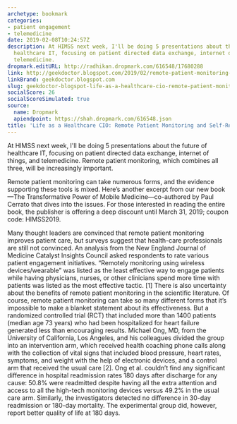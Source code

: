 ```yaml
---
archetype: bookmark
categories:
- patient engagement
- telemedicine
date: 2019-02-08T10:24:57Z
description: At HIMSS next week, I'll be doing 5 presentations about the future of
  healthcare IT, focusing on patient directed data exchange, internet of things, and
  telemedicine.
dropmark.editURL: http://radhikan.dropmark.com/616548/17680288
link: http://geekdoctor.blogspot.com/2019/02/remote-patient-monitoring-and-self.html
linkBrand: geekdoctor.blogspot.com
slug: geekdoctor-blogspot-life-as-a-healthcare-cio-remote-patient-monitoring-and-self-responsibility
socialScore: 26
socialScoreSimulated: true
source:
  name: Dropmark
  apiendpoint: https://shah.dropmark.com/616548.json
title: 'Life as a Healthcare CIO: Remote Patient Monitoring and Self-Responsibility'
---
```

At HIMSS next week, I'll be doing 5 presentations about the future of healthcare IT, focusing on patient directed data exchange, internet of things, and telemedicine.     Remote patient monitoring,  which combines all three, will be increasingly important.

Remote patient monitoring can take numerous forms,  and the evidence supporting these tools is mixed. Here’s another excerpt from our new book—The Transformative Power of Mobile Medicine—co-authored by Paul Cerrato that dives into the issues.  For those interested in reading the entire book, the publisher is offering a deep discount until March 31, 2019; coupon code: HIMSS2019.

Many thought leaders are convinced that remote patient monitoring improves patient care, but surveys suggest that health-care professionals are still not convinced. An analysis from the New England Journal of Medicine Catalyst Insights Council asked respondents to rate various patient engagement initiatives. “Remotely monitoring using wireless devices/wearable” was listed as the least effective way to engage patients while having physicians, nurses, or other clinicians spend more time with patients was listed as the most effective tactic. [1] There is also uncertainty about the benefits of remote patient monitoring in the scientific literature. Of course, remote patient monitoring can take so many different forms that it’s impossible to make a blanket statement about its effectiveness. But a randomized controlled trial (RCT) that included more than 1400 patients (median age 73 years) who had been hospitalized for heart failure generated less than encouraging results. Michael Ong, MD, from the University of California, Los Angeles, and his colleagues divided the group into an intervention arm, which received health coaching phone calls along with the collection of vital signs that included blood pressure, heart rates, symptoms, and weight with the help of electronic devices, and a control arm that received the usual care [2]. Ong et al. couldn’t find any significant difference in hospital readmission rates 180 days after discharge for any cause: 50.8% were readmitted despite having all the extra attention and access to all the high-tech monitoring devices versus 49.2% in the usual care arm. Similarly, the investigators detected no difference in 30-day readmission or 180-day mortality. The experimental group did, however, report better quality of life at 180 days.
